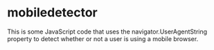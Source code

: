 # mobiledetector
This is some JavaScript code that uses the navigator.UserAgentString property to detect whether or not a user is using a mobile browser.
